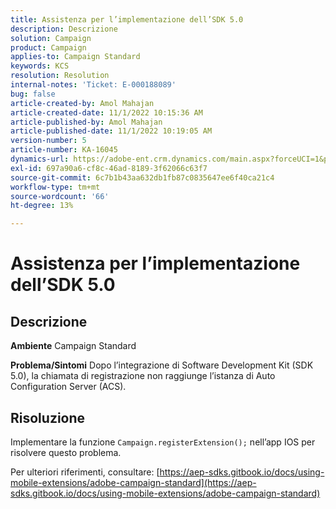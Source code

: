 ```yaml
---
title: Assistenza per l’implementazione dell’SDK 5.0
description: Descrizione
solution: Campaign
product: Campaign
applies-to: Campaign Standard
keywords: KCS
resolution: Resolution
internal-notes: 'Ticket: E-000188089'
bug: false
article-created-by: Amol Mahajan
article-created-date: 11/1/2022 10:15:36 AM
article-published-by: Amol Mahajan
article-published-date: 11/1/2022 10:19:05 AM
version-number: 5
article-number: KA-16045
dynamics-url: https://adobe-ent.crm.dynamics.com/main.aspx?forceUCI=1&pagetype=entityrecord&etn=knowledgearticle&id=5079b61d-ce59-ed11-9561-6045bd006a22
exl-id: 697a90a6-cf8c-46ad-8189-3f62066c63f7
source-git-commit: 6c7b1b43aa632db1fb87c0835647ee6f40ca21c4
workflow-type: tm+mt
source-wordcount: '66'
ht-degree: 13%

---
```


# Assistenza per l’implementazione dell’SDK 5.0

## Descrizione

<b>Ambiente</b>
Campaign Standard


<b>Problema/Sintomi</b>
Dopo l’integrazione di Software Development Kit (SDK 5.0), la chiamata di registrazione non raggiunge l’istanza di Auto Configuration Server (ACS).


## Risoluzione


Implementare la funzione `Campaign.registerExtension();` nell’app IOS per risolvere questo problema.

Per ulteriori riferimenti, consultare: [https://aep-sdks.gitbook.io/docs/using-mobile-extensions/adobe-campaign-standard](https://aep-sdks.gitbook.io/docs/using-mobile-extensions/adobe-campaign-standard)
